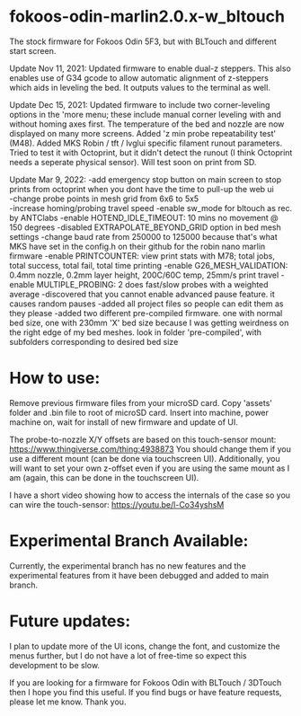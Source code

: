 # fokoos-odin-marlin2.0.x-w_bltouch
The stock firmware for Fokoos Odin 5F3, but with BLTouch and different start screen.

Update Nov 11, 2021:  Updated firmware to enable dual-z steppers.  This also enables use of G34 gcode to allow automatic alignment of z-steppers which aids in leveling the bed.  It outputs values to the terminal as well.

Update Dec 15, 2021:  Updated firmware to include two corner-leveling options in the 'more menu; these include manual corner leveling with and without homing axes first.  The temperature of the bed and nozzle are now displayed on many more screens.  Added 'z min probe repeatability test' (M48).  Added MKS Robin / tft / lvglui specific filament runout parameters.  Tried to test it with Octoprint, but it didn't detect the runout (I think Octoprint needs a seperate physical sensor).  Will test soon on print from SD.

Update Mar 9, 2022:  -add emergency stop button on main screen to stop prints from octoprint when you dont have the time to pull-up the web ui <br>
	-change probe points in mesh grid from 6x6 to 5x5 <br>
	-increase homing/probing travel speed
	-enable sw_mode for bltouch as rec. by ANTClabs
	-enable HOTEND_IDLE_TIMEOUT: 10 mins no movement @ 150 degrees
	-disabled EXTRAPOLATE_BEYOND_GRID option in bed mesh settings
	-change baud rate from 250000 to 125000 because that's what MKS have set in the config.h on their github for the robin nano marlin firmware
	-enable PRINTCOUNTER: view print stats with M78; total jobs, total success, total fail, total time printing
	-enable G26_MESH_VALIDATION: 0.4mm nozzle, 0.2mm layer height, 200C/60C temp, 25mm/s print travel
	-enable MULTIPLE_PROBING: 2 does fast/slow probes with a weighted average
	-discovered that you cannot enable advanced pause feature.  it causes random pauses
	-added all project files so people can edit them as they please
	-added two different pre-compiled firmware.  one with normal bed size, one with 230mm 'X' bed size because I was getting weirdness on the right edge of my bed meshes.  look in folder 'pre-compiled', with subfolders corresponding to desired bed size

# How to use:
Remove previous firmware files from your microSD card.
Copy 'assets' folder and .bin file to root of microSD card.
Insert into machine, power machine on, wait for install of new firmware and update of UI.

The probe-to-nozzle X/Y offsets are based on this touch-sensor mount:  https://www.thingiverse.com/thing:4938873
You should change them if you use a different mount (can be done via touchscreen UI).  Additionally, you will want to set your own z-offset even if you are using the same mount as I am (again, this can be done in the touchscreen UI).

I have a short video showing how to access the internals of the case so you can wire the touch-sensor:  https://youtu.be/l-Co34yshsM

# Experimental Branch Available:
Currently, the experimental branch has no new features and the experimental features from it have been debugged and added to main branch.

# Future updates:
I plan to update more of the UI icons, change the font, and customize the menus further, but I do not have a lot of free-time so expect this development to be slow.

If you are looking for a firmware for Fokoos Odin with BLTouch / 3DTouch then I hope you find this useful.  If you find bugs or have feature requests, please let me know.  Thank you.
